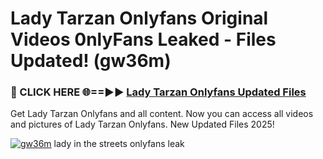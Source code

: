 # Lady Tarzan Onlyfans Original Videos 0nlyFans Leaked - Files Updated! (gw36m)

<h3>🔴 CLICK HERE 🌐==►► <a href="https://tinyurl.com/3hn5wdd3" rel="nofollow">Lady Tarzan Onlyfans Updated Files</a></h3>

Get Lady Tarzan Onlyfans and all content. Now you can access all videos and pictures of Lady Tarzan Onlyfans. New Updated Files 2025!

[![gw36m](https://i.imgur.com/4HnBqBT.gif)](https://tinyurl.com/3hn5wdd3)
lady in the streets onlyfans leak